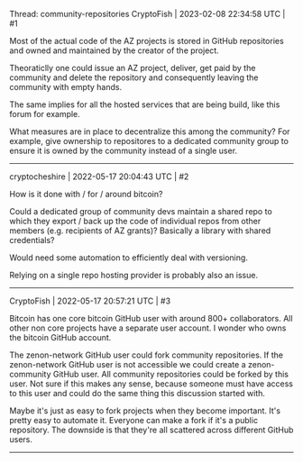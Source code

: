 Thread: community-repositories
CryptoFish | 2023-02-08 22:34:58 UTC | #1

Most of the actual code of the AZ projects is stored in GitHub repositories and owned and maintained by the creator of the project.

Theoraticlly one could issue an AZ project, deliver, get paid by the community and delete the repository and consequently leaving the community with empty hands.

The same implies for all the hosted services that are being build, like this forum for example.

What measures are in place to decentralize this among the community? For example, give ownership to repositores to a dedicated community group to ensure it is owned by the community instead of a single user.

-------------------------

cryptocheshire | 2022-05-17 20:04:43 UTC | #2

How is it done with / for / around bitcoin?

Could a dedicated group of community devs maintain a shared repo to which they export / back up the code of individual repos from other members (e.g. recipients of AZ grants)? Basically a library with shared credentials?

Would need some automation to efficiently deal with versioning.

Relying on a single repo hosting provider is probably also an issue.

-------------------------

CryptoFish | 2022-05-17 20:57:21 UTC | #3

Bitcoin has one core bitcoin GitHub user with around 800+ collaborators. All other non core projects have a separate user account. I wonder who owns the bitcoin GitHub account.

The zenon-network GitHub user could fork community repositories. If the zenon-network GitHub user is not accessible we could create a zenon-community GitHub user. All community repositories could be forked by this user. Not sure if this makes any sense, because someone must have access to this user and could do the same thing this discussion started with.

Maybe it's just as easy to fork projects when they become important. It's pretty easy to automate it. Everyone can make a fork if it's a public repository. The downside is that they're all scattered across different GitHub users.

-------------------------

